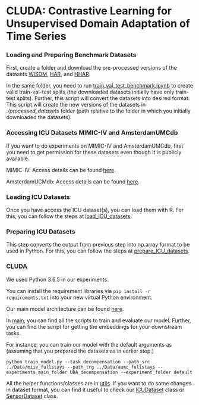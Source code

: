 # CLUDA: Contrastive Learning for Unsupervised Domain Adaptation of Time Series

### Loading and Preparing Benchmark Datasets
First, create a folder and download the pre-processed versions of the datasets [WISDM](https://researchdata.ntu.edu.sg/dataset.xhtml?persistentId=doi:10.21979/N9/KJWE5B), [HAR](https://researchdata.ntu.edu.sg/dataset.xhtml?persistentId=doi:10.21979/N9/0SYHTZ), and [HHAR](https://researchdata.ntu.edu.sg/dataset.xhtml?persistentId=doi:10.21979/N9/OWDFXO). 

In the same folder, you need to run [train_val_test_benchmark.ipynb](train_val_test_benchmark.ipynb) to create valid train-val-test splits (the downloaded datasets initially have only train-test splits). Further, this script will convert the datasets into desired format. This script will create the new versions of the datasets in *./processed_datasets* folder (path relative to the folder in which you initially downloaded the datasets).

### Accessing ICU Datasets MIMIC-IV and AmsterdamUMCdb
If you want to do experiments on MIMIC-IV and AmsterdamUMCdb, first you need to get permission for these datasets even though it is publicly available. 

MIMIC-IV: Access details can be found [here](https://physionet.org/content/mimiciv/0.4/). 

AmsterdamUCMdb: Access details can be found [here](https://amsterdammedicaldatascience.nl).

### Loading ICU Datasets

Once you have access the ICU dataset(s), you can load them with R. For this, you can follow the steps at [load_ICU_datasets](./load_ICU_datasets).

### Preparing ICU Datasets

This step converts the output from previous step into np.array format to be used in Python. For this, you can follow the steps at [prepare_ICU_datasets](./prepare_ICU_datasets).

### CLUDA

We used Python 3.6.5 in our experiments. 

You can install the requirement libraries via `pip install -r requirements.txt` into your new virtual Python environment.

Our main model architecture can be found [here](model/model.py). 

In [main](main), you can find all the scripts to train and evaluate our model. Further, you can find the script for getting the embeddings for your downstream tasks.

For instance, you can train our model with the default arguments as (assuming that you prepared the datasets as in earlier step.)

`python train_model.py --task decompensation --path_src ../Data/miiv_fullstays --path_trg ../Data/aumc_fullstays --experiments_main_folder UDA_decompensation --experiment_folder default` 

All the helper functions/classes are in [utils](utils). If you want to do some changes in dataset format, you can find it useful to check our [ICUDataset](utils/dataset.py) class or [SensorDataset](utils/dataset.py) class.
